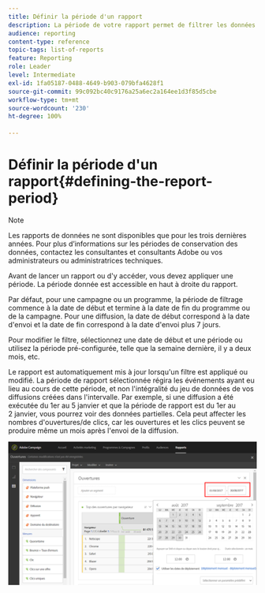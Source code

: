 ```yaml
---
title: Définir la période d'un rapport
description: La période de votre rapport permet de filtrer les données en fonction des dates choisies.
audience: reporting
content-type: reference
topic-tags: list-of-reports
feature: Reporting
role: Leader
level: Intermediate
exl-id: 1fa05187-0488-4649-b903-079bfa4628f1
source-git-commit: 99c092bc40c9176a25a6ec2a164ee1d3f85d5cbe
workflow-type: tm+mt
source-wordcount: '230'
ht-degree: 100%

---
```


# Définir la période d&#39;un rapport{#defining-the-report-period}

>[!NOTE]
>
>Les rapports de données ne sont disponibles que pour les trois dernières années. Pour plus d’informations sur les périodes de conservation des données, contactez les consultantes et consultants Adobe ou vos administrateurs ou administratrices techniques.

Avant de lancer un rapport ou d&#39;y accéder, vous devez appliquer une période. La période donnée est accessible en haut à droite du rapport.

Par défaut, pour une campagne ou un programme, la période de filtrage commence à la date de début et termine à la date de fin du programme ou de la campagne. Pour une diffusion, la date de début correspond à la date d&#39;envoi et la date de fin correspond à la date d&#39;envoi plus 7 jours.

Pour modifier le filtre, sélectionnez une date de début et une période ou utilisez la période pré-configurée, telle que la semaine dernière, il y a deux mois, etc.

Le rapport est automatiquement mis à jour lorsqu&#39;un filtre est appliqué ou modifié. La période de rapport sélectionnée régira les événements ayant eu lieu au cours de cette période, et non l&#39;intégralité du jeu de données de vos diffusions créées dans l&#39;intervalle. Par exemple, si une diffusion a été exécutée du 1er au 5 janvier et que la période de rapport est du 1er au 2 janvier, vous pourrez voir des données partielles. Cela peut affecter les nombres d&#39;ouvertures/de clics, car les ouvertures et les clics peuvent se produire même un mois après l&#39;envoi de la diffusion.

![](assets/campaign_reports_5.png)
